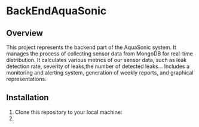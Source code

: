# BackEndAquaSonic

## Overview

This project represents the backend part of the AquaSonic system. It manages the process of collecting sensor data from MongoDB for real-time distribution.
It calculates various metrics of our sensor data, such as leak detection rate, severity of leaks,the number of detected leaks... 
Includes a monitoring and alerting system, generation of weekly reports, and graphical representations.

## Installation
1.  Clone this repository to your local machine:
2.  
